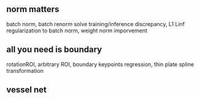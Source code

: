 ## norm matters
batch norm, batch renorm solve training/inference discrepancy, L1 Linf regularization to batch norm, weight norm imporvement

## all you need is boundary
rotationROI, arbitrary ROI, boundary keypoints regression, thin plate spline transformation

## vessel net
